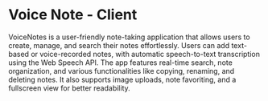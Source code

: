 # Voice Note - Client

VoiceNotes is a user-friendly note-taking application that allows users to create, manage, and
search their notes effortlessly. Users can add text-based or voice-recorded notes, with automatic speech-to-text
transcription using the Web Speech API. The app features real-time search, note organization, and various
functionalities like copying, renaming, and deleting notes. It also supports image uploads, note favoriting, and a
fullscreen view for better readability.
